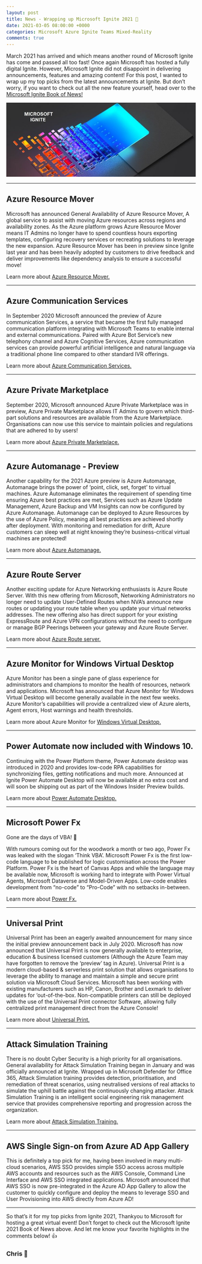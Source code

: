 ```yaml
---
layout: post
title: News - Wrapping up Microsoft Ignite 2021 🙌
date: 2021-03-05 08:00:00 +0000
categories: Microsoft Azure Ignite Teams Mixed-Reality
comments: true
---
```


March 2021 has arrived and which means another round of Microsoft Ignite has come and passed all too fast! Once again Microsoft has hosted a fully digital Ignite. However, Microsoft Ignite did not disappoint in delivering announcements, features and amazing content! For this post, I wanted to wrap up my top picks from the latest announcements at Ignite. But don’t worry, if you want to check out all the new feature yourself, head over to the [Microsoft Ignite Book of News!](https://news.microsoft.com/ignite-march-2021-book-of-news/?_lrsc=9e87c11a-b95f-4035-8e10-a54ad7442a35)

![Ignite2021](/assets/03/Microsoft-Ignite.png)

<hr>

## Azure Resource Mover 
Microsoft has announced General Availability of Azure Resource Mover, A global service to assist with moving Azure resources across regions and availability zones. As the Azure platform grows Azure Resource Mover means IT Admins no longer have to spend countless hours exporting templates, configuring recovery services or recreating solutions to leverage the new expansion. Azure Resource Mover has been in preview since Ignite last year and has been heavily adopted by customers to drive feedback and deliver improvements like dependency analysis to ensure a successful move! 

Learn more about [Azure Resource Mover.](https://docs.microsoft.com/en-us/azure/resource-mover/overview)

<hr>

## Azure Communication Services
In September 2020 Microsoft announced the preview of Azure communication Services, a service that became the first fully managed communication platform integrating with Microsoft Teams to enable internal and external communications. Paired with Azure Bot Service’s new telephony channel and Azure Cognitive Services, Azure communication services can provide powerful artificial intelligence and natural language via a traditional phone line compared to other standard IVR offerings.

Learn more about [Azure Communication Services.](https://docs.microsoft.com/en-us/azure/communication-services/overview)

<hr>

## Azure Private Marketplace
September 2020, Microsoft announced Azure Private Marketplace was in preview, Azure Private Marketplace allows IT Admins to govern which third-part solutions and resources are available from the Azure Marketplace. Organisations can now use this service to maintain policies and regulations that are adhered to by users!

Learn more about [Azure Private Marketplace.](https://docs.microsoft.com/en-us/marketplace/create-manage-private-azure-marketplace)

<hr>

## Azure Automanage - Preview
Another capability for the 2021 Azure preview is Azure Automanage, Automanage brings the power of ‘point, click, set, forget’ to virtual machines. Azure Automanage eliminates the requirement of spending time ensuring Azure best practices are met, Services such as Azure Update Management, Azure Backup and VM Insights can now be configured by Azure Automanage. Automanage can be deployed to Azure Resources by the use of Azure Policy, meaning all best practices are achieved shortly after deployment. With monitoring and remediation for drift, Azure customers can sleep well at night knowing they’re business-critical virtual machines are protected! 

Learn more about [Azure Automanage.](https://docs.microsoft.com/en-gb/azure/automanage/automanage-virtual-machines)

<hr>

## Azure Route Server 
Another exciting update for Azure Networking enthusiasts is Azure Route Server. With this new offering from Microsoft, Networking Administrators no longer need to update User-Defined Routes when NVA’s announce new routes or updating your route table when you update your virtual networks addresses. The new offering also has direct support for your existing  ExpressRoute and Azure VPN configurations without the need to configure or manage BGP Peerings between your gateway and Azure Route Server.

Learn more about [Azure Route server.](https://docs.microsoft.com/en-us/azure/route-server)

<hr>

## Azure Monitor for Windows Virtual Desktop
Azure Monitor has been a single pane of glass experience for administrators and champions to monitor the health of resources, network and applications. Microsoft has announced that Azure Monitor for Windows Virtual Desktop will become generally available in the next few weeks. Azure Monitor’s capabilities will provide a centralized view of Azure alerts, Agent errors, Host warnings and health thresholds. 

Learn more about Azure Monitor for [Windows Virtual Desktop.](https://docs.microsoft.com/en-us/azure/virtual-desktop/azure-monitor)

<hr>

## Power Automate now included with Windows 10. 
Continuing with the Power Platform theme, Power Automate desktop was introduced in 2020 and provides low-code RPA capabilities for synchronizing files, getting notifications and much more. Announced at Ignite Power Automate Desktop will now be available at no extra cost and will soon be shipping out as part of the Windows Insider Preview builds.

Learn more about [Power Automate Desktop.](https://flow.microsoft.com/en-us/blog/automate-tasks-with-power-automate-desktop-for-windows-10-no-additional-cost)

<hr>

## Microsoft Power Fx 
Gone are the days of VBA! 🎉
 
With rumours coming out for the woodwork a month or two ago, Power Fx was leaked with the slogan ‘Think VBA’. Microsoft Power Fx is the first low-code language to be published for logic customisation across the Power Platform. Power Fx is the heart of Canvas Apps and while the language may be available now, Microsoft is working hard to integrate with Power Virtual Agents, Microsoft Dataverse and Model-Driven Apps. Low-code enables development from “no-code” to “Pro-Code” with no setbacks in-between. 

Learn more about [Power Fx.](https://powerapps.microsoft.com/en-us/blog/what-is-microsoft-power-fx)

<hr>

## Universal Print
Universal Print has been an eagerly awaited announcement for many since the initial preview announcement back in July 2020. Microsoft has now announced that Universal Print is now generally available to enterprise, education & business licensed customers (Although the Azure Team may have forgotten to remove the ‘preview’ tag in Azure). Universal Print is a modern cloud-based & serverless print solution that allows organisations to leverage the ability to manage and maintain a simple and secure print solution via Microsoft Cloud Services. Microsoft has been working with existing manufacturers such as HP, Canon, Brother and Lexmark to deliver updates for ‘out-of-the-box. Non-compatible printers can still be deployed with the use of the Universal Print connector Software, allowing fully centralized print management direct from the Azure Console! 

Learn more about [Universal Print.](https://docs.microsoft.com/en-us/universal-print/fundamentals/universal-print-whatis) 

<hr>

## Attack Simulation Training 
There is no doubt Cyber Security is a high priority for all organisations. General availability for Attack Simulation Training began in January and was officially announced at Ignite. Wrapped up in Microsoft Defender for Office 365, Attack Simulation training provides detection, prioritisation, and remediation of threat scenarios, using neutralised versions of real attacks to simulate the uphill battle against the continuously changing attacker. Attack Simulation Training is an intelligent social engineering risk management service that provides comprehensive reporting and progression across the organization. 

Learn more about [Attack Simulation Training.](https://techcommunity.microsoft.com/t5/microsoft-security-and/attack-simulation-training-in-microsoft-defender-for-office-365/ba-p/2037291)

<hr>

## AWS Single Sign-on from Azure AD App Gallery 
This is definitely a top pick for me, having been involved in many multi-cloud scenarios, AWS SSO provides simple SSO access across multiple AWS accounts and resources such as the AWS Console, Command Line Interface and AWS SSO integrated applications. Microsoft announced that AWS SSO is now pre-integrated in the Azure AD App Gallery to allow the customer to quickly configure and deploy the means to leverage SSO and User Provisioning into AWS directly from Azure AD!

<hr>

So that’s it for my top picks from Ignite 2021, Thankyou to Microsoft for hosting a great virtual event! Don’t forget to check out the Microsoft Ignite 2021 Book of News above. And let me know your favorite highlights in the comments below! 👍

### Chris 👋











